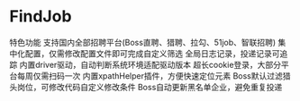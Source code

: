# FindJob
特色功能
支持国内全部招聘平台(Boss直聘、猎聘、拉勾、51job、智联招聘)
集中化配置，仅需修改配置文件即可完成自定义筛选
全局日志记录，投递记录可追踪
内置driver驱动，自动判断系统环境适配驱动版本
超长cookie登录，大部分平台每周仅需扫码一次
内置xpathHelper插件，方便快速定位元素
Boss默认过滤猎头岗位，可修改代码自定义修改条件
Boss自动更新黑名单企业，避免重复投递
